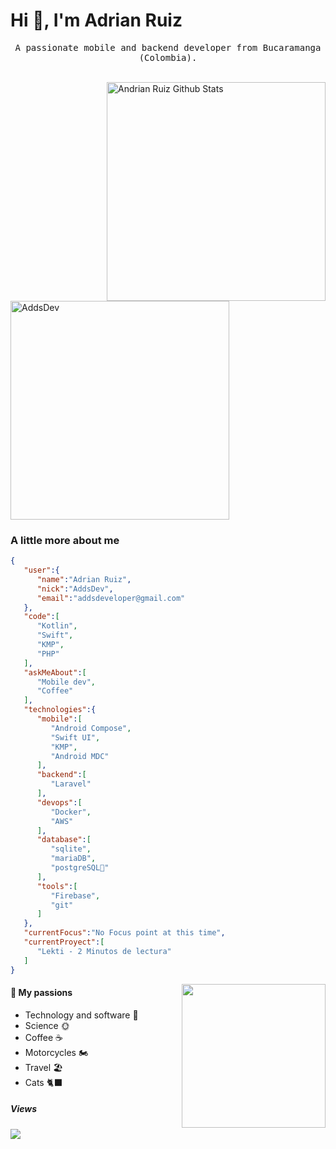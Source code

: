 # Hi 👋, I'm Adrian Ruiz

<p align="center">
  <samp>
    A passionate mobile and backend developer from Bucaramanga (Colombia).
  </samp>
  <br />
  <br />
  <div>
    <a><img src="https://github-readme-stats.vercel.app/api?username=AddsDev&theme=tokyonight&show_icons=true&include_all_commits=true" alt="Andrian Ruiz Github Stats" width="350" align="right" /> </a>
    <a><img align="center" src="https://github-readme-streak-stats.herokuapp.com/?user=AddsDev&theme=github-dark&hide_border=false" alt="AddsDev" width="350"/></a>
  </div>
</p>

### A little more about me

```json
{
   "user":{
      "name":"Adrian Ruiz",
      "nick":"AddsDev",
      "email":"addsdeveloper@gmail.com"
   },
   "code":[
      "Kotlin",
      "Swift",
      "KMP",
      "PHP"
   ],
   "askMeAbout":[
      "Mobile dev",
      "Coffee"
   ],
   "technologies":{
      "mobile":[
         "Android Compose",
         "Swift UI",
         "KMP",
         "Android MDC"
      ],
      "backend":[
         "Laravel"
      ],
      "devops":[
         "Docker",
         "AWS"
      ],
      "database":[
         "sqlite",
         "mariaDB",
         "postgreSQL🐘"
      ],
      "tools":[
         "Firebase",
         "git"
      ]
   },
   "currentFocus":"No Focus point at this time",
   "currentProyect":[
      "Lekti - 2 Minutos de lectura"
   ]
}
```

<img align='right' src="https://media.giphy.com/media/v1.Y2lkPTc5MGI3NjExeGdkZmhydWplbGhmcG51MGl3Ymt0c294cjVkdGl6bWwxaDVzN3ZucyZlcD12MV9pbnRlcm5hbF9naWZfYnlfaWQmY3Q9cw/80dIUvgluhCGuHKjBP/giphy.gif" width="230">

#### 🧡   My passions
* Technology and software 🐛
* Science 🌞
* Coffee ☕
* Motorcycles 🏍️
* Travel 🏖️
* Cats 🐈‍⬛

##### Views
<p>
  <a href="https://count.getloli.com/"><img src="https://count.getloli.com/get/@:AddsDev?theme=asoul"></a>
</p>
